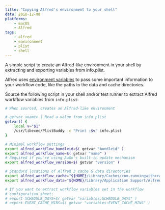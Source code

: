 ```yaml
---
title: "Copying Alfred's environment to your shell"
date: 2018-12-08
platforms:
    - macOS
    - Alfred
tags:
    - alfred
    - environment
    - plist
    - shell
---
```


A simple script to create an Alfred-like environment in your shell
by extracting and exporting variables from info.plist.

<!--more-->

Alfred uses [environment variables][alfred-vars] to pass some important
information to your workflow code, like the paths to the data and cache
directories.

Source the following script in your shell and/or test runner to extract
Alfred workflow variables from `info.plist`:

```bash
# When sourced, creates an Alfred-like environment

# getvar <name> | Read a value from info.plist
getvar() {
    local v="$1"
    /usr/libexec/PlistBuddy -c "Print :$v" info.plist
}

# Minimal workflow settings
export alfred_workflow_bundleid=$( getvar "bundleid" )
export alfred_workflow_name=$( getvar "name" )
# Required if you're using AwGo's built-in update mechanism
export alfred_workflow_version=$( getvar "version" )

# Standard locations of Alfred 3 cache & data directories
export alfred_workflow_cache="${HOME}/Library/Caches/com.runningwithcrayons.Alfred-3/Workflow Data/${alfred_workflow_bundleid}"
export alfred_workflow_data="${HOME}/Library/Application Support/Alfred 3/Workflow Data/${alfred_workflow_bundleid}"

# If you want to extract workflow variables set in the workflow
# configuration sheet:
# export SCHEDULE_DAYS=$( getvar "variables:SCHEDULE_DAYS" )
# export EVENT_CACHE_MINS=$( getvar "variables:EVENT_CACHE_MINS" )
```


[alfred-vars]: https://www.alfredapp.com/help/workflows/script-environment-variables/ "Alfred's environment variables"

